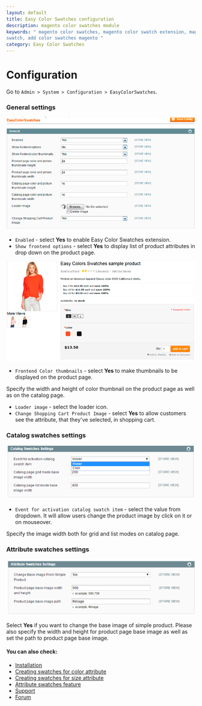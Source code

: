 ```yaml
---
layout: default
title: Easy Color Swatches configuration
description: magento color swatches module
keywords: " magento color swatches, magento color swatch extension, magento color
swatch, add color swatches magento "
category: Easy Color Swatches
---
```


# Configuration

Go to `Admin > System > Configuration > EasyColorSwatches`.

### General settings

![Color swatches](/images/m1/extensions/swatches/general.png)

-   `Enabled` - select **Yes** to enable Easy Color Swatches extension.
-   `Show frontend options` - select **Yes** to display list of product attributes in drop down on the product page.

![Color swatches](/images/m1/extensions/swatches/swatches-list.png)

-   `Frontend Color thumbnails` - select **Yes** to make thumbnails to be displayed on the product page.

Specify the width and height of color thumbnail on the product page as well as on the catalog page.

-   `Loader image` - select the loader icon.
-   `Change Shopping Cart Product Image` - select **Yes** to allow customers see the attribute, that they've selected, in shopping cart.

### Catalog swatches settings

![Color swatches](/images/m1/extensions/swatches/configuration-catalog-swatches.png)

-   `Event for activation catalog swatch item` - select the value from dropdown. It will allow users change the product image by click on it or on mouseover.  

Specify the image width both for grid and list modes on catalog page. 

### Attribute swatches settings

![Color swatches](/images/m1/extensions/swatches/configuration-attribute-settings.png)

Select **Yes** if you want to change the base image of simple product. Please also specify the width and height for product page base image as well as set the path to product page base image.

#### You can also check:

*   [Installation](../installation/)
*   [Creating swatches for color attribute](../creating-swatches-for-color-attribute/)
*   [Creating swatches for size attribute](../creating-swatches-for-size-attribute/)
*   [Attribute swatches feature](../attribute-swatches-feature/)
*   [Support](https://swissuplabs.com/contacts/)
*   [Forum](https://swissuplabs.com/magento-forum/)
